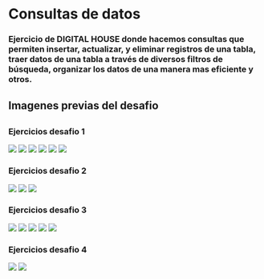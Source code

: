 # Consultas de datos 

<h3>Ejercicio de DIGITAL HOUSE donde hacemos consultas que permiten insertar, actualizar, y eliminar registros de una tabla, traer datos de una tabla a través de diversos filtros de búsqueda, organizar los datos de una manera mas eficiente y otros.</h3>

<h2>Imagenes previas del desafio<h2>

<h3>Ejercicios desafio 1</h3>

<img src="https://github.com/victoriadaluz/consulta-datos-mysql/blob/master/images/1.png">
<img src="https://github.com/victoriadaluz/consulta-datos-mysql/blob/master/images/2.png">
<img src="https://github.com/victoriadaluz/consulta-datos-mysql/blob/master/images/3.png">
<img src="https://github.com/victoriadaluz/consulta-datos-mysql/blob/master/images/4.png">
<img src="https://github.com/victoriadaluz/consulta-datos-mysql/blob/master/images/5.png">
<img src="https://github.com/victoriadaluz/consulta-datos-mysql/blob/master/images/6.png">

<h3>Ejercicios desafio 2</h3>

<img src="https://github.com/victoriadaluz/consulta-datos-mysql/blob/master/images/7.png">
<img src="https://github.com/victoriadaluz/consulta-datos-mysql/blob/master/images/8.png">
<img src="https://github.com/victoriadaluz/consulta-datos-mysql/blob/master/images/9.png">

<h3>Ejercicios desafio 3</h3>

<img src="https://github.com/victoriadaluz/consulta-datos-mysql/blob/master/images/10.png">
<img src="https://github.com/victoriadaluz/consulta-datos-mysql/blob/master/images/11.png">
<img src="https://github.com/victoriadaluz/consulta-datos-mysql/blob/master/images/12.png">
<img src="https://github.com/victoriadaluz/consulta-datos-mysql/blob/master/images/13.png">
<img src="https://github.com/victoriadaluz/consulta-datos-mysql/blob/master/images/14.png">

<h3>Ejercicios desafio 4</h3>

<img src="https://github.com/victoriadaluz/consulta-datos-mysql/blob/master/images/15.png">
<img src="https://github.com/victoriadaluz/consulta-datos-mysql/blob/master/images/16.png">


